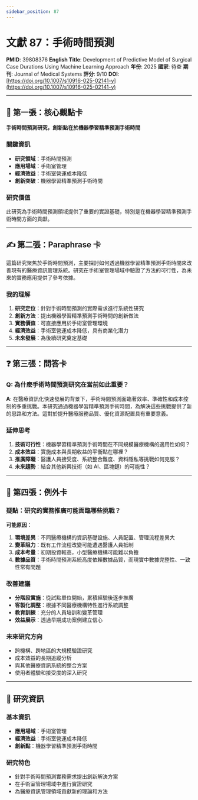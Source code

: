 ```yaml
---
sidebar_position: 87
---
```


# 文獻 87：手術時間預測

**PMID**: 39808376
**English Title**: Development of Predictive Model of Surgical Case Durations Using Machine Learning Approach
**年份**: 2025
**國家**: 待查
**期刊**: Journal of Medical Systems
**評分**: 9/10
**DOI**: [https://doi.org/10.1007/s10916-025-02141-y](https://doi.org/10.1007/s10916-025-02141-y)

---

## 📌 第一張：核心觀點卡

**手術時間預測研究，創新點在於機器學習精準預測手術時間**

### 關鍵資訊
- **研究領域**：手術時間預測
- **應用場域**：手術室管理
- **經濟效益**：手術室營運成本降低
- **創新突破**：機器學習精準預測手術時間

### 研究價值
此研究為手術時間預測領域提供了重要的實證基礎，特別是在機器學習精準預測手術時間方面的貢獻。

---

## ✍️ 第二張：Paraphrase 卡

這篇研究聚焦於手術時間預測，主要探討如何透過機器學習精準預測手術時間來改善現有的醫療資訊管理系統。研究在手術室管理場域中驗證了方法的可行性，為未來的實務應用提供了參考依據。

### 我的理解
1. **研究定位**：針對手術時間預測的實際需求進行系統性研究
2. **創新方法**：提出機器學習精準預測手術時間的創新做法
3. **實務價值**：可直接應用於手術室管理環境
4. **經濟效益**：手術室營運成本降低，具有商業化潛力
5. **未來發展**：為後續研究奠定基礎

---

## ❓ 第三張：問答卡

### Q: 為什麼手術時間預測研究在當前如此重要？

**A**: 在醫療資訊化快速發展的背景下，手術時間預測面臨著效率、準確性和成本控制的多重挑戰。本研究通過機器學習精準預測手術時間，為解決這些挑戰提供了新的思路和方法。這對於提升醫療服務品質、優化資源配置具有重要意義。

### 延伸思考
1. **技術可行性**：機器學習精準預測手術時間在不同規模醫療機構的適用性如何？
2. **成本效益**：實施成本與長期收益的平衡點在哪裡？
3. **推廣障礙**：醫護人員接受度、系統整合難度、資料隱私等挑戰如何克服？
4. **未來趨勢**：結合其他新興技術（如 AI、區塊鏈）的可能性？

---

## 🤔 第四張：例外卡

### 疑點：研究的實務推廣可能面臨哪些挑戰？

**可能原因**：
1. **環境差異**：不同醫療機構的資訊基礎設施、人員配置、管理流程差異大
2. **變革阻力**：既有工作流程改變可能遭遇醫護人員抵制
3. **成本考量**：初期投資較高，小型醫療機構可能難以負擔
4. **數據品質**：手術時間預測系統高度依賴數據品質，而現實中數據完整性、一致性常有問題

### 改善建議
- **分階段實施**：從試點單位開始，累積經驗後逐步推廣
- **客製化調整**：根據不同醫療機構特性進行系統調整
- **教育訓練**：充分的人員培訓和變革管理
- **效益展示**：透過早期成功案例建立信心

### 未來研究方向
- 跨機構、跨地區的大規模驗證研究
- 成本效益的長期追蹤分析
- 與其他醫療資訊系統的整合方案
- 使用者體驗和接受度的深入研究

---

## 📄 研究資訊

### 基本資訊
- **應用場域**：手術室管理
- **經濟效益**：手術室營運成本降低
- **創新點**：機器學習精準預測手術時間

### 研究特色
- 針對手術時間預測實務需求提出創新解決方案
- 在手術室管理場域中進行實證研究
- 為醫療資訊管理領域貢獻新的理論和方法
